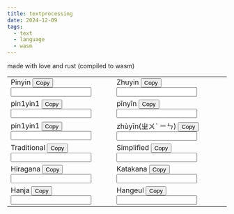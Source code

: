 ```yaml
---
title: textprocessing
date: 2024-12-09
tags:
  - text
  - language
  - wasm
---
```


made with love and rust (compiled to wasm)

<script src="./textprocessing/bootstrap.js"></script>
<link href="./textprocessing.css" rel="stylesheet" type="text/css">
<table>
  <tbody>
    <tr>
      <td>
        Pinyin 
        <button onclick="copyToClipboard('left0')">Copy</button>
        <input id="left0" oninput="transformLeftToRight(0)">
      </td>
      <td>
        Zhuyin 
        <button onclick="copyToClipboard('right0')">Copy</button>
        <input id="right0" oninput="transformRightToLeft(0)">
      </td>
    </tr>
    <tr>
      <td>
        pin1yin1
        <button onclick="copyToClipboard('left4')">Copy</button>
        <input id="left4" oninput="transformLeftToRight(4)">
      </td>
      <td>
        pīnyīn
        <button onclick="copyToClipboard('right4')">Copy</button>
        <input id="right4" oninput="transformRightToLeft(4)">
      </td>
    </tr>
    <tr>
      <td>
        pin1yin1 
        <button onclick="copyToClipboard('left5')">Copy</button>
        <input id="left5" oninput="transformLeftToRight(5)">
      </td>
      <td>
        zhùyīn(ㄓㄨˋ ㄧㄣ)
        <button onclick="copyToClipboard('right5')">Copy</button>
        <input id="right5" oninput="transformRightToLeft(5)">
      </td>
    </tr>
    <tr>
      <td>
        Traditional 
        <button onclick="copyToClipboard('left1')">Copy</button>
        <input id="left1" oninput="transformLeftToRight(1)">
      </td>
      <td>
        Simplified 
        <button onclick="copyToClipboard('right1')">Copy</button>
        <input id="right1" oninput="transformRightToLeft(1)">
      </td>
    </tr>
    <tr>
      <td>
        Hiragana 
        <button onclick="copyToClipboard('left2')">Copy</button>
        <input id="left2" oninput="transformLeftToRight(2)">
      </td>
      <td>
        Katakana 
        <button onclick="copyToClipboard('right2')">Copy</button>
        <input id="right2" oninput="transformRightToLeft(2)">
      </td>
    </tr>
    <tr>
      <td>
        Hanja 
        <button onclick="copyToClipboard('left3')">Copy</button>
        <input id="left3" oninput="transformLeftToRight(3)">
      </td>
      <td>
        Hangeul 
        <button onclick="copyToClipboard('right3')">Copy</button>
        <input id="right3" oninput="transformRightToLeft(3)">
      </td>
    </tr>
  </tbody>
</table>
